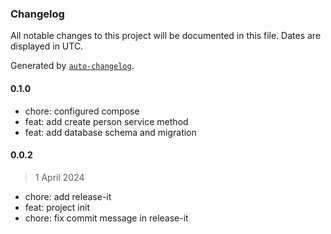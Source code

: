 ### Changelog

All notable changes to this project will be documented in this file. Dates are displayed in UTC.

Generated by [`auto-changelog`](https://github.com/CookPete/auto-changelog).

#### 0.1.0

- chore: configured compose
- feat: add create person service method
- feat: add database schema and migration

#### 0.0.2

> 1 April 2024

- chore: add release-it
- feat: project init
- chore: fix commit message in release-it
